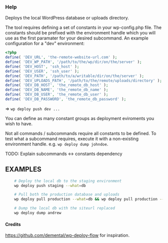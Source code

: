 ### Help

Deploys the local WordPress database or uploads directory.

The tool requires defining a set of constants in your wp-config.php file.
The constants should be prefixed with the environment handle which you will use as the first paramater for your desired subcommand. An example configuration for a "dev" environment:

```php
<?php
define( 'DEV_URL', 'the-remote-website-url.com' );
define( 'DEV_WP_PATH', '/path/to/the/wp/dir/on/the/server' );
define( 'DEV_HOST', 'ssh_host' );
define( 'DEV_USER', 'ssh_user' );
define( 'DEV_PATH', '/path/to/a/writable/dir/on/the/server' );
define( 'DEV_UPLOADS_PATH', '/path/to/the/remote/uploads/directory' );
define( 'DEV_DB_HOST', 'the_remote_db_host' );
define( 'DEV_DB_NAME', 'the_remote_db_name' );
define( 'DEV_DB_USER', 'the_remote_db_user' );
define( 'DEV_DB_PASSWORD', 'the_remote_db_password' );
```

=> `wp deploy push dev ...`

You can define as many constant groups as deployment eviroments you wish to have.

Not all commands / subcommands require all constants to be defined. To test what 
a subcommand requires, execute it with a non-existing environment handle. e.g.
`wp deploy dump johndoe`.

TODO: Explain subcommands <-> constants dependency

## EXAMPLES

```sh
    # Deploy the local db to the staging environment
    wp deploy push staging --what=db

    # Pull both the production database and uploads
    wp deploy pull production --what=db && wp deploy pull production --what=uploads

    # Dump the local db with the siteurl replaced
    wp deploy dump andrew
```

#### Credits

https://github.com/demental/wp-deploy-flow for inspiration.
